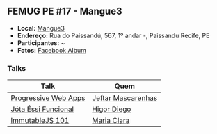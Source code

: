 ## FEMUG PE #17 - Mangue3

* **Local:** [Mangue3](https://mangue3.com/)
* **Endereço:** Rua do Paissandú, 567, 1º andar -, Paissandu Recife, PE 
* **Participantes:** ~
* **Fotos:** [Facebook Album]()


### Talks

| Talk                            | Quem                                                               
| ------------------------------  | ------------------------------------------------------------------
| [Progressive Web Apps]() | [Jeftar Mascarenhas](https://github.com/https://github.com/jeftarmascarenhas)
| [Jóta Éssi Funcional](https://speakerdeck.com/higordiego/jota-essi-funcional) | [Higor Diego](https://github.com/higordiego)
| [ImmutableJS 101]() | [Maria Clara](https://github.com/olarclara)